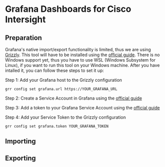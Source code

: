 # Grafana Dashboards for Cisco Intersight

## Preparation
Grafana's native import/export functionality is limited, thus we are using  [Grizzly](https://grafana.github.io/grizzly). This tool will have to be installed using the [official guide](https://grafana.github.io/grizzly/installation/). There is no Windows support yet, thus you have to use WSL (Windows Subsystem for Linux), if you want to run this tool on your Windows machine. After you have intalled it, you can follow these steps to set it up:

Step 1: Add your Grafana host to the Grizzly configuration
```
grr config set grafana.url https://YOUR_GRAFANA_URL
```

Step 2: Create a Service Account in Grafana using the [official guide](https://grafana.com/docs/grafana/latest/administration/service-accounts/#create-a-service-account-in-grafana)

Step 3: Add a token to your Grafana Service Account using the [official guide](https://grafana.com/docs/grafana/latest/administration/service-accounts/#add-a-token-to-a-service-account-in-grafana)

Step 4: Add your Service Token to the Grizzly configuration
```
grr config set grafana.token YOUR_GRAFANA_TOKEN
```

## Importing


## Exporting

